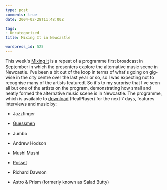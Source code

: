 ```yaml
---
type: post
comments: true
date: 2004-02-28T11:48:00Z

tags:
- Uncategorized
title: Mixing It in Newcastle

wordpress_id: 525
---
```


This week's [Mixing It](http://www.bbc.co.uk/radio3/playlists/mixingitn.shtml) is a repeat of a programme first broadcast in September in which the presenters explore the alternative music scene in Newcastle. I've been a bit out of the loop in terms of what's going on gig-wise in the city centre over the last year or so, so I was expecting not to recognise many of the artists featured. So it's to my surprise that I've seen all but one of the artists on the program, demonstrating how small and neatly formed the alternative music scene is in Newcastle. The programme, which is available to [download](http://www.bbc.co.uk/radio/aod/radio3_aod.shtml?mixingit) (RealPlayer) for the next 7 days, features interviews and music by: 


	


	
  * Jazzfinger 

		
  * [Guessmen](http://users.yesmate.com/john.ayers/guessmen/history.htm)

		
  * Jumbo 

		
  * Andrew Hodson 

		
  * Mushi Mushi

		
  * [Posset](http://www.posset.connectfree.co.uk/home.htm)

		
  * Richard Dawson

		
  * Astro & Prism (formerly known as Salad Butty)

	
